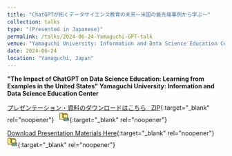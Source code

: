 ```yaml
---
title: "ChatGPTが拓くデータサイエンス教育の未来～米国の最先端事例から学ぶ～"
collection: talks
type: "(Presented in Japanese)"
permalink: /talks/2024-06-24-Yamaguchi-GPT-talk
venue: "Yamaguchi University: Information and Data Science Education Center"
date: 2024-06-24
location: "Yamaguchi, Japan"
---
```


<style>
  hr {
    height: 2px;
    background-color: #E5E4E2;
    border: none;
  }

  .no-italics {
      font-style: normal;   
  }
</style>

<b>
"The Impact of ChatGPT on Data Science Education: Learning from Examples in the United States"
</b>

<b>
Yamaguchi University: Information and Data Science Education Center
</b>

[プレゼンテーション・資料のダウンロードはこちら &nbsp; ZIP](https://www.dropbox.com/s/s7owi4cs1ss244o/2024_06_24_Download_Materials.zip?dl=1){:target="_blank" rel="noopener"} &nbsp; [![alt text](/files/zip_24.png)](https://www.dropbox.com/s/s7owi4cs1ss244o/2024_06_24_Download_Materials.zip?dl=1){:target="_blank" rel="noopener"}  

[Download Presentation Materials Here](https://www.dropbox.com/s/s7owi4cs1ss244o/2024_06_24_Download_Materials.zip?dl=1){:target="_blank" rel="noopener"} &nbsp; [![alt text](/files/zip_24.png)](){:target="_blank" rel="noopener"}  
